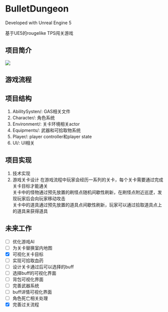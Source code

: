# BulletDungeon

Developed with Unreal Engine 5

基于UE5的rougelike TPS闯关游戏
## 项目简介
![](image.jpg)
## 游戏流程
## 项目结构
1. AbilitySysten/: GAS相关文件
2. Character/: 角色系统
3. Environment/: 关卡环境相关actor
4. Equipments/: 武器和可拾取物系统
5. Player/: player controller和player state
6. UI/: UI相关
## 项目实现
1. 技术实现
2. 游戏关卡设计
在游戏流程中玩家会经历一系列的关卡，每个关卡需要通过完成关卡目标才能通关  
关卡中的怪物通过预先放置的刷怪点随机间歇性刷新，在刷怪点附近巡逻，发现玩家后会向玩家移动攻击  
关卡中的道具通过预先放置的道具点间歇性刷新，玩家可以通过拾取道具点上的道具来获得道具
## 未来工作 
- [ ] 优化游戏AI
- [ ] 为关卡替换室内地图
- [x] 可视化关卡目标
- [ ] 实现可拾取血药
- [ ] 设计关卡通过后可以选择的buff
- [ ] 选择buff的可视化界面
- [ ] 背包可视化界面
- [ ] 完善武器系统
- [ ] buff详情可视化界面
- [ ] 角色死亡相关处理
- [x] 完善过关流程
